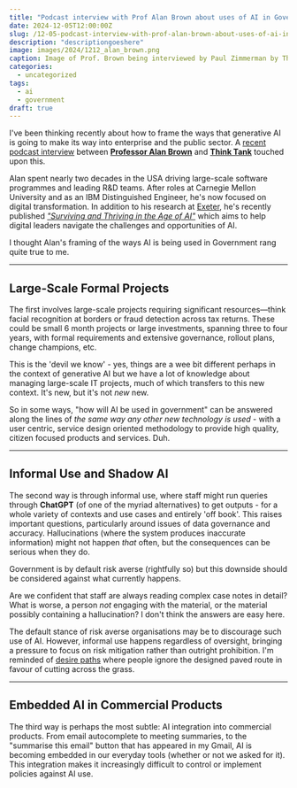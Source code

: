 ```yaml
---
title: "Podcast interview with Prof Alan Brown about uses of AI in Government"
date: 2024-12-05T12:00:00Z
slug: /12-05-podcast-interview-with-prof-alan-brown-about-uses-of-ai-in-government/
description: "descriptiongoeshere"
image: images/2024/1212_alan_brown.png
caption: Image of Prof. Brown being interviewed by Paul Zimmerman by Think Tank
categories:
  - uncategorized
tags:
  - ai
  - government
draft: true
---
```


I've been thinking recently about how to frame the ways that generative AI is going to make its way into enterprise and the public sector. A [recent podcast interview](https://www.youtube.com/watch?v=KOyovrkEhlk&list=PLWovoZxDVoYMQJzx9zpNjeJ3UNGuCwYLt&index=6) between [**Professor Alan Brown**](https://www.alanbrown.net/) and [**Think Tank**](https://thinktankproduction.co.uk/) touched upon this.

Alan spent nearly two decades in the USA driving large-scale software programmes and leading R&D teams. After roles at Carnegie Mellon University and as an IBM Distinguished Engineer, he's now focused on digital transformation. In addition to his research at [Exeter](https://experts.exeter.ac.uk/27811-alan-brown), he's recently published [_"Surviving and Thriving in the Age of AI"_](https://surviveaibook.com/) which aims to help digital leaders navigate the challenges and opportunities of AI.

I thought Alan's framing of the ways AI is being used in Government rang quite true to me.

---

## Large-Scale Formal Projects

The first involves large-scale projects requiring significant resources—think facial recognition at borders or fraud detection across tax returns. These could be small 6 month projects or large investments, spanning three to four years, with formal requirements and extensive governance, rollout plans, change champions, etc. 

This is the 'devil we know' - yes, things are a wee bit different perhaps in the context of generative AI but we have a lot of knowledge about managing large-scale IT projects, much of which transfers to this new context. It's new, but it's not _new_ new.

So in some ways, "how will AI be used in government" can be answered along the lines of _the same way any other new technology is used_ - with a user centric, service design oriented methodology to provide high quality, citizen focused products and services. Duh.

---

## Informal Use and Shadow AI

The second way is through informal use, where staff might run queries through **ChatGPT** (of one of the myriad alternatives) to get outputs - for a whole variety of contexts and use cases and entirely 'off book'. This raises important questions, particularly around issues of data governance and accuracy. Hallucinations (where the system produces inaccurate information) might not happen _that_ often, but the consequences can be serious when they do. 

Government is by default risk averse (rightfully so) but this downside should be considered against what currently happens.

Are we confident that staff are always reading complex case notes in detail? What is worse, a person _not_ engaging with the material, or the material possibly containing a hallucination? I don't think the answers are easy here.

The default stance of risk averse organisations may be to discourage such use of AI. However, informal use happens regardless of oversight, bringing a pressure to focus on risk mitigation rather than outright prohibition. I'm reminded of [desire paths](https://en.wikipedia.org/wiki/Desire_path) where people ignore the designed paved route in favour of cutting across the grass.

---

## Embedded AI in Commercial Products

The third way is perhaps the most subtle: AI integration into commercial products. From email autocomplete to meeting summaries, to the "summarise this email" button that has appeared in my Gmail, AI is becoming embedded in our everyday tools (whether or not we asked for it). This integration makes it increasingly difficult to control or implement policies against AI use. 
